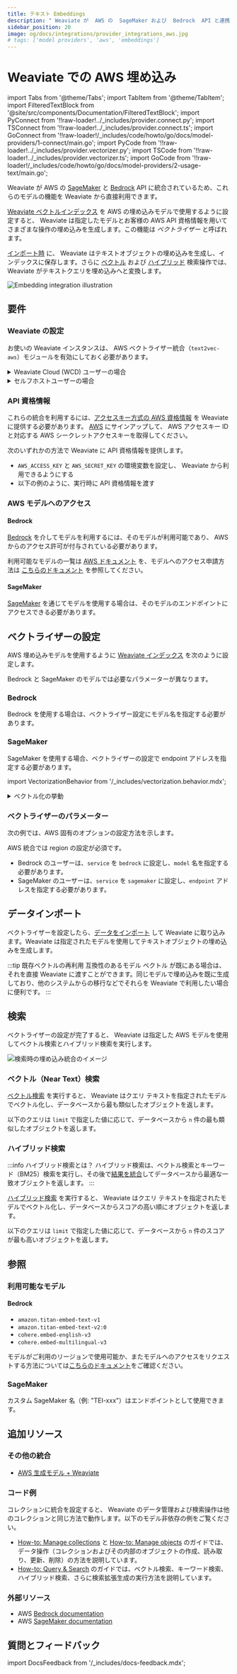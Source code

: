 ```yaml
---
title: テキスト Embeddings
description: " Weaviate が  AWS の  SageMaker および  Bedrock  API と連携し、これらのモデルの機能を  Weaviate から直接利用できます。"
sidebar_position: 20
image: og/docs/integrations/provider_integrations_aws.jpg
# tags: ['model providers', 'aws', 'embeddings']
---
```


# Weaviate での AWS 埋め込み


import Tabs from '@theme/Tabs';
import TabItem from '@theme/TabItem';
import FilteredTextBlock from '@site/src/components/Documentation/FilteredTextBlock';
import PyConnect from '!!raw-loader!../_includes/provider.connect.py';
import TSConnect from '!!raw-loader!../_includes/provider.connect.ts';
import GoConnect from '!!raw-loader!/_includes/code/howto/go/docs/model-providers/1-connect/main.go';
import PyCode from '!!raw-loader!../_includes/provider.vectorizer.py';
import TSCode from '!!raw-loader!../_includes/provider.vectorizer.ts';
import GoCode from '!!raw-loader!/_includes/code/howto/go/docs/model-providers/2-usage-text/main.go';

 Weaviate が  AWS の [SageMaker](https://aws.amazon.com/sagemaker/) と [Bedrock](https://aws.amazon.com/bedrock/)  API に統合されているため、これらのモデルの機能を  Weaviate から直接利用できます。

[ Weaviate ベクトルインデックス](#configure-the-vectorizer) を  AWS の埋め込みモデルで使用するように設定すると、 Weaviate は指定したモデルとお客様の  AWS  API 資格情報を用いてさまざまな操作の埋め込みを生成します。この機能は *ベクトライザー* と呼ばれます。

[インポート時](#data-import) に、 Weaviate はテキストオブジェクトの埋め込みを生成し、インデックスに保存します。さらに [ベクトル](#vector-near-text-search) および [ハイブリッド](#hybrid-search) 検索操作では、 Weaviate がテキストクエリを埋め込みへと変換します。

![Embedding integration illustration](../_includes/integration_aws_embedding.png)

## 要件

### Weaviate の設定

お使いの  Weaviate インスタンスは、 AWS ベクトライザー統合（`text2vec-aws`）モジュールを有効にしておく必要があります。

<details>
  <summary> Weaviate Cloud (WCD) ユーザーの場合</summary>

この統合は  Weaviate Cloud (WCD) サーバーレスインスタンスではデフォルトで有効になっています。

</details>

<details>
  <summary>セルフホストユーザーの場合</summary>

- [クラスターメタデータ](/deploy/configuration/meta.md) を確認し、モジュールが有効かどうかを確認します。  
- [モジュールの設定方法](../../configuration/modules.md) ガイドに従い、 Weaviate でモジュールを有効化します。

</details>

### API 資格情報

これらの統合を利用するには、[アクセスキー方式の  AWS 資格情報](https://docs.aws.amazon.com/IAM/latest/UserGuide/id_credentials_access-keys.html) を  Weaviate に提供する必要があります。 [AWS](https://aws.amazon.com/) にサインアップして、 AWS アクセスキー ID と対応する AWS シークレットアクセスキーを取得してください。

次のいずれかの方法で  Weaviate に API 資格情報を提供します。

- `AWS_ACCESS_KEY` と `AWS_SECRET_KEY` の環境変数を設定し、 Weaviate から利用できるようにする  
- 以下の例のように、実行時に API 資格情報を渡す

<Tabs groupId="languages">

 <TabItem value="py" label="Python API v4">
    <FilteredTextBlock
      text={PyConnect}
      startMarker="# START AWSInstantiation"
      endMarker="# END AWSInstantiation"
      language="py"
    />
  </TabItem>

 <TabItem value="js" label="JS/TS API v3">
    <FilteredTextBlock
      text={TSConnect}
      startMarker="// START AWSInstantiation"
      endMarker="// END AWSInstantiation"
      language="ts"
    />
  </TabItem>

  <TabItem value="go" label="Go">
    <FilteredTextBlock
      text={GoConnect}
      startMarker="// START AWSInstantiation"
      endMarker="// END AWSInstantiation"
      language="goraw"
    />
  </TabItem>

</Tabs>

### AWS モデルへのアクセス

#### Bedrock

[Bedrock](https://aws.amazon.com/bedrock/) を介してモデルを利用するには、そのモデルが利用可能であり、 AWS からのアクセス許可が付与されている必要があります。

利用可能なモデルの一覧は [AWS ドキュメント](https://docs.aws.amazon.com/bedrock/latest/userguide/models-regions.html) を、モデルへのアクセス申請方法は [こちらのドキュメント](https://docs.aws.amazon.com/bedrock/latest/userguide/model-usage.html) を参照してください。

#### SageMaker

[SageMaker](https://aws.amazon.com/sagemaker/) を通じてモデルを使用する場合は、そのモデルのエンドポイントにアクセスできる必要があります。

## ベクトライザーの設定

 AWS 埋め込みモデルを使用するように [ Weaviate インデックス](../../manage-collections/vector-config.mdx#specify-a-vectorizer) を次のように設定します。

 Bedrock と SageMaker のモデルでは必要なパラメーターが異なります。

### Bedrock

Bedrock を使用する場合は、ベクトライザー設定にモデル名を指定する必要があります。

<Tabs groupId="languages">
  <TabItem value="py" label="Python API v4">
    <FilteredTextBlock
      text={PyCode}
      startMarker="# START BasicVectorizerAWSBedrock"
      endMarker="# END BasicVectorizerAWSBedrock"
      language="py"
    />
  </TabItem>

  <TabItem value="js" label="JS/TS API v3">
    <FilteredTextBlock
      text={TSCode}
      startMarker="// START BasicVectorizerAWSBedrock"
      endMarker="// END BasicVectorizerAWSBedrock"
      language="ts"
    />
  </TabItem>

  <TabItem value="go" label="Go">
    <FilteredTextBlock
      text={GoCode}
      startMarker="// START BasicVectorizerAWSBedrock"
      endMarker="// END BasicVectorizerAWSBedrock"
      language="goraw"
    />
  </TabItem>

</Tabs>



### SageMaker

SageMaker を使用する場合、ベクトライザーの設定で endpoint アドレスを指定する必要があります。

<Tabs groupId="languages">
  <TabItem value="py" label="Python API v4">
    <FilteredTextBlock
      text={PyCode}
      startMarker="# START BasicVectorizerAWSSagemaker"
      endMarker="# END BasicVectorizerAWSSagemaker"
      language="py"
    />
  </TabItem>

  <TabItem value="js" label="JS/TS API v3">
    <FilteredTextBlock
      text={TSCode}
      startMarker="// START BasicVectorizerAWSSagemaker"
      endMarker="// END BasicVectorizerAWSSagemaker"
      language="ts"
    />
  </TabItem>

  <TabItem value="go" label="Go">
    <FilteredTextBlock
      text={GoCode}
      startMarker="// START BasicVectorizerAWSSagemaker"
      endMarker="// END BasicVectorizerAWSSagemaker"
      language="goraw"
    />
  </TabItem>

</Tabs>

import VectorizationBehavior from '/_includes/vectorization.behavior.mdx';

<details>
  <summary>ベクトル化の挙動</summary>

<VectorizationBehavior/>

</details>

### ベクトライザーのパラメーター

次の例では、AWS 固有のオプションの設定方法を示します。

AWS 統合では region の設定が必須です。

- Bedrock のユーザーは、`service` を `bedrock` に設定し、`model` 名を指定する必要があります。
- SageMaker のユーザーは、`service` を `sagemaker` に設定し、`endpoint` アドレスを指定する必要があります。

<Tabs groupId="languages">
  <TabItem value="py" label="Python API v4">
    <FilteredTextBlock
      text={PyCode}
      startMarker="# START FullVectorizerAWS"
      endMarker="# END FullVectorizerAWS"
      language="py"
    />
  </TabItem>

  <TabItem value="js" label="JS/TS API v3">
    <FilteredTextBlock
      text={TSCode}
      startMarker="// START FullVectorizerAWS"
      endMarker="// END FullVectorizerAWS"
      language="ts"
    />
  </TabItem>

  <TabItem value="go" label="Go">
    <FilteredTextBlock
      text={GoCode}
      startMarker="// START FullVectorizerAWS"
      endMarker="// END FullVectorizerAWS"
      language="goraw"
    />
  </TabItem>

</Tabs>

## データインポート

ベクトライザーを設定したら、[データをインポート](../../manage-objects/import.mdx) して Weaviate に取り込みます。Weaviate は指定されたモデルを使用してテキストオブジェクトの埋め込みを生成します。

<Tabs groupId="languages">

 <TabItem value="py" label="Python API v4">
    <FilteredTextBlock
      text={PyCode}
      startMarker="# START BatchImportExample"
      endMarker="# END BatchImportExample"
      language="py"
    />
  </TabItem>

 <TabItem value="js" label="JS/TS API v3">
    <FilteredTextBlock
      text={TSCode}
      startMarker="// START BatchImportExample"
      endMarker="// END BatchImportExample"
      language="ts"
    />
  </TabItem>

 <TabItem value="go" label="Go">
    <FilteredTextBlock
      text={GoCode}
      startMarker="// START BatchImportExample"
      endMarker="// END BatchImportExample"
      language="goraw"
    />
  </TabItem>

</Tabs>

:::tip 既存ベクトルの再利用
互換性のあるモデル ベクトル が既にある場合は、それを直接 Weaviate に渡すことができます。同じモデルで埋め込みを既に生成しており、他のシステムからの移行などでそれらを Weaviate で利用したい場合に便利です。
:::

## 検索

ベクトライザーの設定が完了すると、 Weaviate は指定した AWS モデルを使用してベクトル検索とハイブリッド検索を実行します。

![検索時の埋め込み統合のイメージ](../_includes/integration_aws_embedding_search.png)

### ベクトル（Near Text）検索

[ベクトル検索](../../search/similarity.md#search-with-text) を実行すると、 Weaviate はクエリ テキストを指定されたモデルでベクトル化し、データベースから最も類似したオブジェクトを返します。

以下のクエリは `limit` で指定した値に応じて、データベースから `n` 件の最も類似したオブジェクトを返します。

<Tabs groupId="languages">

 <TabItem value="py" label="Python API v4">
    <FilteredTextBlock
      text={PyCode}
      startMarker="# START NearTextExample"
      endMarker="# END NearTextExample"
      language="py"
    />
  </TabItem>

 <TabItem value="js" label="JS/TS API v3">
    <FilteredTextBlock
      text={TSCode}
      startMarker="// START NearTextExample"
      endMarker="// END NearTextExample"
      language="ts"
    />
  </TabItem>

  <TabItem value="go" label="Go">
    <FilteredTextBlock
      text={GoCode}
      startMarker="// START NearTextExample"
      endMarker="// END NearTextExample"
      language="goraw"
    />
  </TabItem>

</Tabs>

### ハイブリッド検索

:::info ハイブリッド検索とは？
ハイブリッド検索は、ベクトル検索とキーワード（BM25）検索を実行し、その後で[結果を統合](../../search/hybrid.md)してデータベースから最適な一致オブジェクトを返します。
:::

[ハイブリッド検索](../../search/hybrid.md) を実行すると、 Weaviate はクエリ テキストを指定されたモデルでベクトル化し、データベースからスコアの高い順にオブジェクトを返します。

以下のクエリは `limit` で指定した値に応じて、データベースから `n` 件のスコアが最も高いオブジェクトを返します。

<Tabs groupId="languages">

 <TabItem value="py" label="Python API v4">
    <FilteredTextBlock
      text={PyCode}
      startMarker="# START HybridExample"
      endMarker="# END HybridExample"
      language="py"
    />
  </TabItem>

 <TabItem value="js" label="JS/TS API v3">
    <FilteredTextBlock
      text={TSCode}
      startMarker="// START HybridExample"
      endMarker="// END HybridExample"
      language="ts"
    />
  </TabItem>

 <TabItem value="go" label="Go">
    <FilteredTextBlock
      text={GoCode}
      startMarker="// START HybridExample"
      endMarker="// END HybridExample"
      language="goraw"
    />
  </TabItem>

</Tabs>

## 参照

### 利用可能なモデル

#### Bedrock

- `amazon.titan-embed-text-v1`
- `amazon.titan-embed-text-v2:0`
- `cohere.embed-english-v3`
- `cohere.embed-multilingual-v3`

モデルがご利用のリージョンで使用可能か、またモデルへのアクセスをリクエストする方法については[こちらのドキュメント](https://docs.aws.amazon.com/bedrock/latest/userguide/model-usage.html)をご確認ください。

### SageMaker

カスタム SageMaker 名（例: "TEI-xxx"）はエンドポイントとして使用できます。

## 追加リソース

### その他の統合

- [AWS 生成モデル + Weaviate](./generative.md)

### コード例

コレクションに統合を設定すると、 Weaviate のデータ管理および検索操作は他のコレクションと同じ方法で動作します。以下のモデル非依存の例をご覧ください。

- [How-to: Manage collections](../../manage-collections/index.mdx) と [How-to: Manage objects](../../manage-objects/index.mdx) のガイドでは、データ操作（コレクションおよびその内部のオブジェクトの作成、読み取り、更新、削除）の方法を説明しています。
- [How-to: Query & Search](../../search/index.mdx) のガイドでは、ベクトル検索、キーワード検索、ハイブリッド検索、さらに検索拡張生成の実行方法を説明しています。

### 外部リソース

- AWS [Bedrock documentation](https://docs.aws.amazon.com/bedrock/)
- AWS [SageMaker documentation](https://docs.aws.amazon.com/sagemaker/)

## 質問とフィードバック

import DocsFeedback from '/_includes/docs-feedback.mdx';

<DocsFeedback/>

